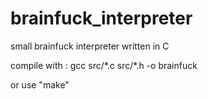 # brainfuck_interpreter
small brainfuck interpreter written in C

compile with : 
gcc src/\*.c src/\*.h -o brainfuck

or use "make"
